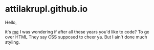 # attilakrupl.github.io

Hello, 

it's [me](https://www.facebook.com/photo.php?fbid=10153853405276132&set=a.446335891131.234533.758851131&type=3&theater)
I was wondering if after all these years you'd like to code? 
To go over HTML
They say CSS supposed to cheer ya.
But I ain't done much styling.

